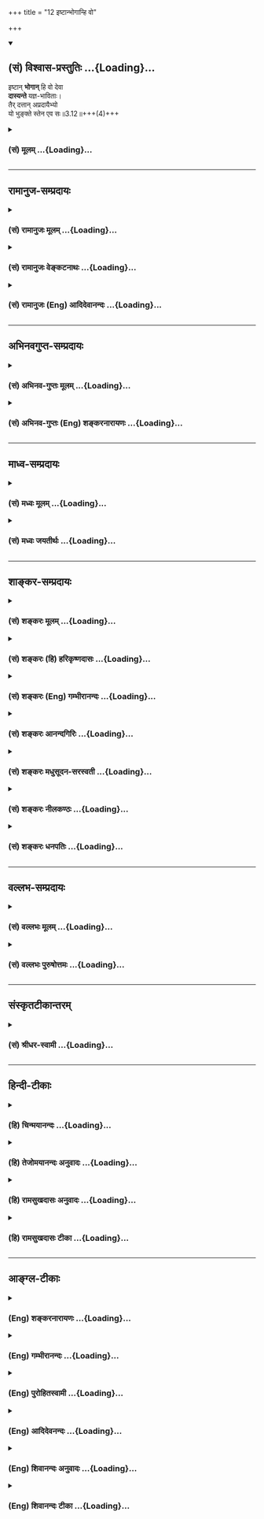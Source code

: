 +++
title = "12 इष्टान्भोगान्हि वो"

+++
<div class="js_include" newlevelforh1="2" title="(सं) विश्वास-प्रस्तुतिः" unfilled url="/mahAbhAratam/shlokashaH/06-bhIShma-parva/03-bhagavad-gItA-parva/saMskRtam/vishvAsa-prastutiH/03_karma-yogaH/12_iShTAnbhogAnhi_vo.md">
<details open><summary><h2>(सं) विश्वास-प्रस्तुतिः ...{Loading}...</h2></summary>

इष्टान् **भोगान्** हि वो देवा  
**दास्यन्ते** यज्ञ-भाविताः।  
तैर् दत्तान् अप्रदायैभ्यो  
यो भुङ्क्ते स्तेन एव सः॥3.12॥+++(4)+++
</details>
</div>
<div class="js_include collapsed" newlevelforh1="3" title="(सं) मूलम्" unfilled url="/mahAbhAratam/shlokashaH/06-bhIShma-parva/03-bhagavad-gItA-parva/saMskRtam/mUlam/03_karma-yogaH/12_iShTAnbhogAnhi_vo.md">
<details><summary><h3>(सं) मूलम् ...{Loading}...</h3></summary>

इष्टान्भोगान्हि वो देवा दास्यन्ते यज्ञभाविताः।  
तैर्दत्तानप्रदायैभ्यो यो भुङ्क्ते स्तेन एव सः।।3.12।।
</details>
</div>


_________________
## रामानुज-सम्प्रदायः
<div class="js_include collapsed" newlevelforh1="3" title="(सं) रामानुजः मूलम्" unfilled url="/mahAbhAratam/shlokashaH/06-bhIShma-parva/03-bhagavad-gItA-parva/saMskRtam/rAmAnujaH/mUlam/03_karma-yogaH/12_iShTAnbhogAnhi_vo.md">
<details><summary><h3>(सं) रामानुजः मूलम् ...{Loading}...</h3></summary>

।।3.12।।**यज्ञभाविताः** यज्ञेन आराधिताः मदात्मका **देवा इष्टान् भोगान्
वो दास्यन्ते** परमपुरुषार्थलक्षणं मोक्षं साधयतां ये इष्टा भोगाः तान्
पूर्वपूर्वयज्ञभाविता देवा दास्यन्ते। उत्तरोत्तराराधनापेक्षितान् सर्वान्
भोगान् वो दास्यन्ति इत्यर्थः। स्वाराधनार्थता **तैः दत्तान्** भोगान्
तेभ्यः **अप्रदाय यो भुङ्क्ते** चोर **एव सः।** चौर्यं हि नाम अन्यदीये
तत्प्रयोजनाय एव परिक्लृप्ते वस्तुनि स्वकीयताबुद्धिं कृत्वा तेन
स्वात्मपोषणम्। अतः अस्य न परमपुरुषार्थानर्हतामात्रम् अपि तु निरयगामित्वं
च भविष्यति इत्यभिप्रायः। तद् एव विवृणोति

</details>
</div>
<div class="js_include collapsed" newlevelforh1="3" title="(सं) रामानुजः वेङ्कटनाथः" unfilled url="/mahAbhAratam/shlokashaH/06-bhIShma-parva/03-bhagavad-gItA-parva/saMskRtam/rAmAnujaH/venkaTanAthaH/03_karma-yogaH/12_iShTAnbhogAnhi_vo.md">
<details><summary><h3>(सं) रामानुजः वेङ्कटनाथः ...{Loading}...</h3></summary>

  
  
।।3.12।। ते देवा भावयन्तु वः 3।11 इत्युक्तस्य पोषणस्य प्रकारोदेवान् भावयत
इत्यस्य व्यतिरेके प्रत्यवायश्चोच्यते इष्टानितिश्लोकेन। इष्टान्
इत्यस्यार्थः उत्तरोत्तराराधनापेक्षितानिति। न हि
मुमुक्षुभिरुदरपूरणाद्यर्थं भोगा इष्यन्त इति भावः।
बहुवचनासङ्कोचमभिप्रेत्योक्तंसर्वानिति। दास्यन्ते इति
कर्त्रभिप्रायक्रियाफलात्मनेपदस्वभावानुरोधेन आत्मार्थपाचकानां
चोरत्वसिद्ध्यर्थंस्वाराधनार्थतयेत्युक्तम्। ननु किमत्र चोरत्वम् न हि
देवानां भोगानसौ गूढं प्रसह्य वा हरति न च तैर्दत्तस्य स्वहस्तागतस्य
भोगश्चौर्यम् न हि राजादिसेवकास्तद्दत्तभोगजीविनश्चोरा इति शूलमारोप्यन्ते
एवं च सति सर्वेषां यज्ञादिफलभुजामविशेषेण चोरत्वं प्रसज्यत इत्याशङ्क्याह
चौर्यं हीति। परबुद्ध्या परप्रयोजनत्वेन कल्पितस्य स्वकीयस्य परानुमत्या
स्वप्रयोजनतया परिकल्पितस्यान्यदीयस्य च व्यवच्छेदायअन्यदीय
इत्यादिविशेषणद्वयम्। तेन स्वात्मपोषणमिति चौर्यस्य फलम् अन्यदीये
स्वकीयताबुद्धिकरणमित्येव लक्षणम्। तत्प्रयोजनतयेत्यन्यदीयत्वफलम् तेन
स्वात्मपोषणानौचित्यद्योतनम्। वस्तुशब्देन चोरयितव्यावान्तरभेदविवक्षां
द्योतयति। बुद्धिं कृत्वेत्यनेन चौर्यस्य नाधिकव्यापारोऽवश्यापेक्षित इति
सूचितम्। बुद्धिपूर्वत्वं च द्योतितम्। एवं च सतियोऽन्यथा सन्तम्
म.भा.5।52।35 इत्याद्युक्तात्मचौर्यमपि लक्षितं भवति। भगवदीये
तद्गतातिशयाधानेच्छयैव परिकल्पिते प्रत्यगात्मनि
स्वातिशयावहस्वतन्त्रत्वाभिमानरूपत्वात्तस्य। नन्वेवमप्यत्रोदाहरणे कथं
चोरत्वम् उच्यते देवा हि कर्मभिराराधिता अपि हविर्ग्रहणार्थमेव फलं
प्रयच्छन्ति यथा राजानः षड्भागसङ्ग्रहाय स्वाराधकेभ्यः क्षेत्रादिकम् तत्र
करप्रदानविमुखाः पुरुषा इव हविरादिकमप्रयच्छन्तो दण्ड्या एव इति।
चोरत्वनिर्देशफलितं व्यनक्ति अत इति।
चोरत्वादित्यर्थः। परमपुरुषार्थानर्हतेत्यनेन
विहितकर्माकरणस्याधिकारित्वनिवृत्तिहेतुत्वमपि ख्यापितम्। भविष्यतीत्यनेन
प्रत्यवायस्य देहान्तरभावितया योग्यानुपलम्भबाधाभावः सूचितः।  
  

</details>
</div>
<div class="js_include collapsed" newlevelforh1="3" title="(सं) रामानुजः (Eng) आदिदेवानन्दः" unfilled url="/mahAbhAratam/shlokashaH/06-bhIShma-parva/03-bhagavad-gItA-parva/saMskRtam/rAmAnujaH/english/AdidevAnandaH/03_karma-yogaH/12_iShTAnbhogAnhi_vo.md">
<details><summary><h3>(सं) रामानुजः (Eng) आदिदेवानन्दः ...{Loading}...</h3></summary>

3.12 'Pleased by the sacrifice,' i.e., propitiated by the sacrifice, the gods, who have Me as their Self, will bestow on you the enjoyments you desire. Whatever objects are desired by persons keen on attaining release, the supreme end of human endeavour, all those will be granted by gods previously worshipped through many sacrifices. That is, whatever is solicited with more and more propitiation, all those enjoyments they will bestow on you. Whoever enjoys the objects of enjoyment granted by them for the purpose of worshipping them, without giving them their due share in return - he is verily a thief. What is called 'theft' is indeed taking what belongs to another as one's own and using it for oneself,
when it is really designed for the purpose of another. The purport is that such a person becomes unfit not only for the supreme end of human endeavour, but also will go down towards purgatory (Naraka). Sri Krsna expands the same:

</details>
</div>


_________________
## अभिनवगुप्त-सम्प्रदायः
<div class="js_include collapsed" newlevelforh1="3" title="(सं) अभिनव-गुप्तः मूलम्" unfilled url="/mahAbhAratam/shlokashaH/06-bhIShma-parva/03-bhagavad-gItA-parva/saMskRtam/abhinava-guptaH/mUlam/03_karma-yogaH/12_iShTAnbhogAnhi_vo.md">
<details><summary><h3>(सं) अभिनव-गुप्तः मूलम् ...{Loading}...</h3></summary>

।।3.12।। न केवलमित्थमपवर्गे यावत्सिद्धिलाभेऽपि अयं मार्गः अभ्यसनीय इत्याह
इष्टानिति। यज्ञतर्पितानि हि इन्द्रियाणि स्थितिं बध्नन्ति यत्रक्वापि
ध्येयादौ इति। अत एव तद्व्यापारे सति तेषां विषयाणां
स्मृतिसंकल्पध्यानादिना भावाः विषयाः इन्द्रियैरेव दत्ताः। यदि
तेषामेवोपभोगाय विषया +++(S K omit विषयाः)+++ न दीयन्ते तर्हि स्तेनत्वं चौर्यं
स्यात् छद्मचारित्वात्। उक्तं हि पूर्वमेव भगवता मूढाचारः स उच्यते +++(II 6 )+++
इति। अतो़ऽयं वाक्यार्थः यः सुखोपायं सिद्धिम् अपवर्गं वा प्रेप्सति तेन
इन्द्रियकौतुकनिवृत्तिमात्रफलतयैव भोगा यथोपनतमासेव्या इति।

</details>
</div>
<div class="js_include collapsed" newlevelforh1="3" title="(सं) अभिनव-गुप्तः (Eng) शङ्करनारायणः" unfilled url="/mahAbhAratam/shlokashaH/06-bhIShma-parva/03-bhagavad-gItA-parva/saMskRtam/abhinava-guptaH/english/shankaranArAyaNaH/03_karma-yogaH/12_iShTAnbhogAnhi_vo.md">
<details><summary><h3>(सं) अभिनव-गुप्तः (Eng) शङ्करनारायणः ...{Loading}...</h3></summary>

3.12 Istan etc. \[The deities of\] the senses, gratified by the necessry
actions, bind \[the aspirant's mind\] to the state of remaining firm on
some object of meditation. Therefore when they are at work, the things,
i.e., the objects are granted \[to him\] by none but the \[deities of
the\] senses, through recollection, resolution, meditation etc., of
their objects. If these objects are not offered for the enjoyment of the
deities, then it would amount to the status of a theif i.e., to an act
of thief, because he is acting deceitfully. Indeed it has already been
declared by the Bhagavat that 'He is called a man of deluded action'.
Therefore the idea in the passage \[under study\] is this : Whosoever is
desirous of attaining by easy means, the supernatural power \[like anima
etc.\], or of attaining emancipation, he should enjoy the objects as and
when they are brought, \[and enjoy\] just with the aim of simply
alliviating the impatience of the \[deities of the\] senses.

</details>
</div>


_________________
## माध्व-सम्प्रदायः
<div class="js_include collapsed" newlevelforh1="3" title="(सं) मध्वः मूलम्" unfilled url="/mahAbhAratam/shlokashaH/06-bhIShma-parva/03-bhagavad-gItA-parva/saMskRtam/madhvaH/mUlam/03_karma-yogaH/12_iShTAnbhogAnhi_vo.md">
<details><summary><h3>(सं) मध्वः मूलम् ...{Loading}...</h3></summary>

।।3.12।। Sri Madhvacharya did not comment on this sloka.

</details>
</div>
<div class="js_include collapsed" newlevelforh1="3" title="(सं) मध्वः जयतीर्थः" unfilled url="/mahAbhAratam/shlokashaH/06-bhIShma-parva/03-bhagavad-gItA-parva/saMskRtam/madhvaH/jayatIrthaH/03_karma-yogaH/12_iShTAnbhogAnhi_vo.md">
<details><summary><h3>(सं) मध्वः जयतीर्थः ...{Loading}...</h3></summary>

।।3.12।। Sri Jayatirtha did not comment on this sloka.  
  

</details>
</div>


_________________
## शाङ्कर-सम्प्रदायः
<div class="js_include collapsed" newlevelforh1="3" title="(सं) शङ्करः मूलम्" unfilled url="/mahAbhAratam/shlokashaH/06-bhIShma-parva/03-bhagavad-gItA-parva/saMskRtam/shankaraH/mUlam/03_karma-yogaH/12_iShTAnbhogAnhi_vo.md">
<details><summary><h3>(सं) शङ्करः मूलम् ...{Loading}...</h3></summary>

।।3.12।। **इष्टान्** अभिप्रेतान् **भोगान् हि वः** युष्मभ्यं **देवाः
दास्यन्ते** वितरिष्यन्ति स्त्रीपशुपुत्रादीन् **यज्ञभाविताः** यज्ञैः
वर्धिताः तोषिताः इत्यर्थः। **तैः** देवैः **दत्तान्** भोगान् **अप्रदाय**
अदत्त्वा आनृण्यमकृत्वा इत्यर्थः **एभ्यः** देवेभ्यः **यः भुङ्क्ते**
स्वदेहेन्द्रियाण्येव तर्पयति **स्तेन एव** तस्कर एव **सः**
देवादिस्वापहारी।। ये पुनः

</details>
</div>
<div class="js_include collapsed" newlevelforh1="3" title="(सं) शङ्करः (हि) हरिकृष्णदासः" unfilled url="/mahAbhAratam/shlokashaH/06-bhIShma-parva/03-bhagavad-gItA-parva/saMskRtam/shankaraH/hindI/harikRShNadAsaH/03_karma-yogaH/12_iShTAnbhogAnhi_vo.md">
<details><summary><h3>(सं) शङ्करः (हि) हरिकृष्णदासः ...{Loading}...</h3></summary>

।।3.12।। दूसरी बात यह भी है कि यज्ञद्वारा बढ़ाये हुए संतुष्ट किये हुए
देवता लोग तुमलोगोंको स्त्री पशु पुत्र आदि इच्छित भोग देंगे। उन
देवोंद्वारा दिये हुए भोगोंको उन्हें न देकर अर्थात् उनका ऋण न चुकाकर जो
खाता है केवल अपने शरीर और इन्द्रियोंको ही तृप्त करता है वह देवताओंके
स्वत्वको हरण करनेवाला चोर ही है।

</details>
</div>
<div class="js_include collapsed" newlevelforh1="3" title="(सं) शङ्करः (Eng) गम्भीरानन्दः" unfilled url="/mahAbhAratam/shlokashaH/06-bhIShma-parva/03-bhagavad-gItA-parva/saMskRtam/shankaraH/english/gambhIrAnandaH/03_karma-yogaH/12_iShTAnbhogAnhi_vo.md">
<details><summary><h3>(सं) शङ्करः (Eng) गम्भीरानन्दः ...{Loading}...</h3></summary>

3.12 'Yajna-bhavitah, being nourished, i.e. being satisfied, by
sacrifices; devah, the gods; dasyante hi, will indeed give, will
distribute; among vah, you; the istan, coveted; bhogan, enjoyments, such
as wife, childeren and cattle. Sah, he; is eva, certainly; a stenah,
thief, a stealer of the wealth of gods and others; yah, who; bhunkte,
enjoys, gratifies only his own body and organs; with dattan, what
enjoyable things have been given; taih, by them, by the gods; apradaya,
without offering (these); hyah, to them, i.e. without repaying the d
\[The three kinds of d-to the gods, to the rsis (sage), and to the
manes-are repaid by satisfying them through sacrifices, celibacy
(including study of the Vedas, etc.), and procreation, respectively.
Unless one repays these ds, he incurs sin.\] to them.'

</details>
</div>
<div class="js_include collapsed" newlevelforh1="3" title="(सं) शङ्करः आनन्दगिरिः" unfilled url="/mahAbhAratam/shlokashaH/06-bhIShma-parva/03-bhagavad-gItA-parva/saMskRtam/shankaraH/AnandagiriH/03_karma-yogaH/12_iShTAnbhogAnhi_vo.md">
<details><summary><h3>(सं) शङ्करः आनन्दगिरिः ...{Loading}...</h3></summary>

।।3.12।। इतश्चाधिकृतेन कर्म कर्तव्यमित्याह **किञ्चेति।**
कथमस्माभिर्भाविताः सन्तो देवा भावयिष्यन्त्यस्मानिति तदाह **इष्टानिति।**
यज्ञानुष्ठानेन पूर्वोक्तरीत्या स्वर्गापवर्गयोर्भावेऽपि कथं
स्त्रीपशुपुत्रादिसिद्धिरित्याशङ्क्य पूर्वार्धं व्याकरोति
**इष्टानभिप्रेतानिति।** पश्वादिभिश्च यज्ञानुष्ठानद्वारा भोगो
निवर्तनीयोऽन्यथा प्रत्यवायप्रसङ्गादित्युत्तरार्धं व्याचष्टे **तैरिति।**
आनृण्यमकृत्वेत्यर्थः। अथमर्थः देवानामृषीणां पितॄणां च यज्ञेन
ब्रह्मचर्येण प्रजया च संतोषमनापाद्य स्वकीयं कार्यकरणसंघातमेव पोष्टुं
भुञ्जानस्तस्करो भवतीति।

</details>
</div>
<div class="js_include collapsed" newlevelforh1="3" title="(सं) शङ्करः मधुसूदन-सरस्वती" unfilled url="/mahAbhAratam/shlokashaH/06-bhIShma-parva/03-bhagavad-gItA-parva/saMskRtam/shankaraH/madhusUdana-sarasvatI/03_karma-yogaH/12_iShTAnbhogAnhi_vo.md">
<details><summary><h3>(सं) शङ्करः मधुसूदन-सरस्वती ...{Loading}...</h3></summary>

।।3.12।। न केवलं पारत्रिकमेव फलं यज्ञात् किंत्वेहिकमपीत्याह
इष्टानभिलषितान्भोगान्पश्वन्नहिरण्यादीन् वो युष्मभयं देवा दास्यन्ते
वितरिष्यन्ति। हि यस्मात् यज्ञैर्भावितास्तोषितास्ते। यस्मात्तेः
ऋणवद्भवद्भ्योः दत्ता भोगास्तस्मात्तैर्देवैर्दत्तान्भोगानेभ्यो
देवेभ्योऽप्रदाय यज्ञेषु देवोद्देशेनाहुतीरसंपाद्य यो भुङ्क्ते
देहेन्द्रियाण्येव तर्पयति स्तेन एव तस्कर एव स देवस्वापहारी
देवर्णानपाकरणात्।

</details>
</div>
<div class="js_include collapsed" newlevelforh1="3" title="(सं) शङ्करः नीलकण्ठः" unfilled url="/mahAbhAratam/shlokashaH/06-bhIShma-parva/03-bhagavad-gItA-parva/saMskRtam/shankaraH/nIlakaNThaH/03_karma-yogaH/12_iShTAnbhogAnhi_vo.md">
<details><summary><h3>(सं) शङ्करः नीलकण्ठः ...{Loading}...</h3></summary>

।।3.12।। किंच इष्टान्पुत्रपश्वादीन्वो युष्मभ्यम्। एभ्यो
देवेभ्यस्तद्दत्तानेव व्रीहिपश्वाज्यादीनप्रदायादत्त्वा देवतोद्देशेन
द्रव्यत्यागात्मकं यागं नित्यनैमित्तिकरूपं
वैश्वदेवाग्निहोत्रजातेष्ट्यादिरूपमकृत्वेत्यर्थः। अदत्त्वा यो भुङ्क्ते स
स्तेन एव।

</details>
</div>
<div class="js_include collapsed" newlevelforh1="3" title="(सं) शङ्करः धनपतिः" unfilled url="/mahAbhAratam/shlokashaH/06-bhIShma-parva/03-bhagavad-gItA-parva/saMskRtam/shankaraH/dhanapatiH/03_karma-yogaH/12_iShTAnbhogAnhi_vo.md">
<details><summary><h3>(सं) शङ्करः धनपतिः ...{Loading}...</h3></summary>

।।3.12।। किंच ते देवा यज्ञैर्वर्धिता वो युष्मभ्यं इष्टान् भोगान्
स्त्रीपुत्रपशुस्वर्णादीन् वितरिष्यन्ति। यस्तु
तैर्देवैर्दत्तान्भोगानेभ्यो देवेभ्योऽदत्त्वा आनृण्यमकृत्वा
स्वदेहादीन्येव तर्पयति स तस्कर एव देवादिस्वापहारी।

</details>
</div>


_________________
## वल्लभ-सम्प्रदायः
<div class="js_include collapsed" newlevelforh1="3" title="(सं) वल्लभः मूलम्" unfilled url="/mahAbhAratam/shlokashaH/06-bhIShma-parva/03-bhagavad-gItA-parva/saMskRtam/vallabhaH/mUlam/03_karma-yogaH/12_iShTAnbhogAnhi_vo.md">
<details><summary><h3>(सं) वल्लभः मूलम् ...{Loading}...</h3></summary>

।।3.12।। इष्टानिति। तैर्वृष्ट्यादिना दत्तानन्नादीन् अप्रदाय एभ्यो यो
भुङ्क्ते स स्तेन एवेति जायमानो वै ब्राह्मणस्त्रिभिः ऋणवाञ्जायतेः ()
ब्रह्मचर्येणर्षिभ्यो यज्ञेन देवेभ्यः प्रजाभिः पितृभ्य एष वानृणः इति
श्रुतेस्त्रयाणामृणी चायमित्यतस्तैः पूर्वमृणं प्रदत्तवांस्तेभ्यः पुनर्न
प्रत्ययेच्चोर एवेति तदनिवेदने दोष उक्तः।

</details>
</div>
<div class="js_include collapsed" newlevelforh1="3" title="(सं) वल्लभः पुरुषोत्तमः" unfilled url="/mahAbhAratam/shlokashaH/06-bhIShma-parva/03-bhagavad-gItA-parva/saMskRtam/vallabhaH/puruShottamaH/03_karma-yogaH/12_iShTAnbhogAnhi_vo.md">
<details><summary><h3>(सं) वल्लभः पुरुषोत्तमः ...{Loading}...</h3></summary>

  
  
।।3.12।। ननु श्रेयसोऽनेकरूपत्वात्किल्ँ लक्षण श्रेयःप्राप्तिर्भविष्यतीत्याह
इष्टानिति। वो युष्मभ्यं यज्ञभाविता देवा इष्टान् भोगान्
वृष्ट्यादिकरणेनान्नाद्दीन् दास्यन्ते। यद्वा वो युष्मभ्यं इष्टान्
यदेवेष्टं भवताम्। भगवत्सेवौपयिकबलाद्यर्थकान्नादिसम्पत्त्यर्थं
वृष्ट्यादिकं करिष्यन्तीत्यर्थः। ननु तैरेवान्नं देयं चेत्तदा तेभ्यः
किमस्य यागकरणेन इत्यत आह तैरिति। तैर्दत्तान् अन्नादीन्
एभ्यस्तद्दातृभ्योऽप्रदाय अदत्त्वा यो भुङ्क्ते भोगं करोति स स्तेन एव चोर
एवेत्यर्थः।  
  

</details>
</div>


_________________
## संस्कृतटीकान्तरम्
<div class="js_include collapsed" newlevelforh1="3" title="(सं) श्रीधर-स्वामी" unfilled url="/mahAbhAratam/shlokashaH/06-bhIShma-parva/03-bhagavad-gItA-parva/saMskRtam/shrIdhara-svAmI/03_karma-yogaH/12_iShTAnbhogAnhi_vo.md">
<details><summary><h3>(सं) श्रीधर-स्वामी ...{Loading}...</h3></summary>

।।3.12।। एतदेव स्पष्टीकुर्वन्कर्माकरणे दोषमाह **इष्टानिति।**
यज्ञैर्भाविताः सन्तो देवा वृष्ट्यादिद्वारेण वः युष्मभ्यं भोगान्दास्यन्ति
हि। अतो देवैर्दत्तानन्नादीनेभ्यो देवेभ्यः पञ्चयज्ञादिभिरदत्त्वा यो
भुङ्क्ते स तु चोर एव ज्ञेयः।

</details>
</div>


_________________
## हिन्दी-टीकाः
<div class="js_include collapsed" newlevelforh1="3" title="(हि) चिन्मयानन्दः" unfilled url="/mahAbhAratam/shlokashaH/06-bhIShma-parva/03-bhagavad-gItA-parva/hindI/chinmayAnandaH/03_karma-yogaH/12_iShTAnbhogAnhi_vo.md">
<details><summary><h3>(हि) चिन्मयानन्दः ...{Loading}...</h3></summary>

।।3.12।। देवताओं को सन्तुष्ट करने पर वे हमें सन्तुष्ट करते हैं कर्मकाण्ड
के इस अबाध्य सिद्धान्त को श्रीकृष्ण दोहराते हैं। देव और यज्ञ इन दो
शब्दों के पारम्परिक अर्थ के स्थान पर पूर्वश्लोकों के विवरण में बताये
हुये अर्थ को हम यदि स्वीकार करें तभी इस श्लोक का अर्थ सत्य प्रमाणित होता
है उत्पादनक्षमता (देव) का त्याग और अर्पण की भावना से आचरित कर्म (यज्ञ)
के द्वारा पोषण करने पर वह हमें इष्ट फल प्रदान करेगा। यह जीवन का नियम
है। जब हम सबको यज्ञ से फल प्राप्त होता है तब उसे आपस में बांटकर उपभोग
करने का हमें पूर्ण अधिकार है। किसी भी प्राणी को सामूहिक प्रयत्न में
सहयोग दिये बिना दूसरे के कर्मों का लाभ नहीं उठाना चाहिये। पूँजीवादी जीवन
व्यवस्था में एक यह दुष्प्रवृत्ति दिखाई देती है कि लाखों कर्मचारियों के
सामूहिक कर्मों का अधिक से अधिक लाभ अकेला व्यक्ति उठाना चाहता है। इस
प्रकार की दुष्प्रवृत्ति अन्तत सभी कर्मक्षेत्रों में अव्यवस्था को जन्म
देती है। परिणाम यह होता है कि जीवन के सामंजस्य में अव्यवस्था फैलाने से
राष्ट्रीय और अन्तर्राष्ट्रीय शान्ति के लिये संकट उत्पन्न हो जाता है। इस
श्लोक के दूसरी पंक्ति में कही हुई बात को आधुनिक अर्थशास्त्र की भाषा में
इस प्रकार कहते हैं समाज का वह व्यक्ति जो उत्पादन किये बिना भोग करता है
राष्ट्र के लिये भारस्वरूप है। यज्ञ (निस्वार्थ सेवा) किये बिना जो देवताओं
से भोग प्राप्त करता है भगवान् श्रीकृष्ण उसे सामाजिक चोर की संज्ञा देते
हैं। गीताकालीन सम्मानित नैतिक आदर्शों को देखते हुये चोर शब्द का प्रयोग
कठोर किन्तु शक्तिशाली है जो भोगी एवं सामाजिक अपराधी व्यक्ति के भ्रष्ट
एवं अनादर पूर्ण स्वभाव की ओर संकेत करता है। परन्तु

</details>
</div>
<div class="js_include collapsed" newlevelforh1="3" title="(हि) तेजोमयानन्दः अनुवादः" unfilled url="/mahAbhAratam/shlokashaH/06-bhIShma-parva/03-bhagavad-gItA-parva/hindI/tejomayAnandaH/anuvAdaH/03_karma-yogaH/12_iShTAnbhogAnhi_vo.md">
<details><summary><h3>(हि) तेजोमयानन्दः अनुवादः ...{Loading}...</h3></summary>

।।3.12।। यज्ञ द्वारा पोषित देवतागण तुम्हें इष्ट भोग प्रदान करेंगे। उनके
द्वारा दिये हुये भोगों को जो पुरुष उनको दिये बिना ही भोगता है वह निश्चय
ही चोर है।।  
  

</details>
</div>
<div class="js_include collapsed" newlevelforh1="3" title="(हि) रामसुखदासः अनुवादः" unfilled url="/mahAbhAratam/shlokashaH/06-bhIShma-parva/03-bhagavad-gItA-parva/hindI/rAmasukhadAsaH/anuvAdaH/03_karma-yogaH/12_iShTAnbhogAnhi_vo.md">
<details><summary><h3>(हि) रामसुखदासः अनुवादः ...{Loading}...</h3></summary>

।।3.12।। यज्ञसे भावित (पुष्ट) हुए देवता भी तुमलोगोंको (बिना माँगे ही)
कर्तव्य-पालनकी आवश्यक सामग्री देते रहेंगे। इस प्रकार उन देवताओंसे
प्राप्त हुई सामग्रीको दूसरोंकी सेवामें लगाये बिना जो मनुष्य स्वयं ही
उसका उपभोग करता है, वह चोर ही है।

</details>
</div>
<div class="js_include collapsed" newlevelforh1="3" title="(हि) रामसुखदासः टीका" unfilled url="/mahAbhAratam/shlokashaH/06-bhIShma-parva/03-bhagavad-gItA-parva/hindI/rAmasukhadAsaH/TIkA/03_karma-yogaH/12_iShTAnbhogAnhi_vo.md">
<details><summary><h3>(हि) रामसुखदासः टीका ...{Loading}...</h3></summary>

3.12।।***व्याख्या--*'इष्टान्भोगान्हि वो देवा दास्यन्ते
यज्ञभाविताः'--**यहाँ भी **'इष्टभोग'** शब्दका अर्थ इच्छित पदार्थ नहीं हो
सकता। कारण कि पीछेके (ग्यारहवें) श्लोकमें परम कल्याणको प्राप्त होनेकी
बात आयी है और उसके हेतुके लिये वह (बारहवाँ) श्लोक है। भोगोंकी इच्छा रहते
परम कल्याण कभी हो ही नहीं सकता। अतः यहाँ **'इष्ट'** शब्द यज् धातुसे
निष्पन्न होनेसे तथा **'भोग' (टिप्पणी प₀ 132.1)** शब्दका अर्थ आवश्यक
सामग्री होनेसे उपर्युक्त पदोंका अर्थ होगा वे देवता तुमलोगोंको यज्ञ
(कर्तव्यकर्म) करनेकी आवश्यक सामग्री देते रहेंगे। यहाँ **'यज्ञभाविताः
देवाः'** पदोंका तात्पर्य है कि देवता तो अपना अधिकार समझकर मनुष्योंको
आवश्यक सामग्री प्रदान करते ही हैं केवल मनुष्योंको ही अपना कर्तव्य निभाना
है।**'तैर्दत्तानप्रदायैभ्यो यो भुङ्क्ते'** ब्रह्माजीने देवताओंके लिये
**'ते देवाः'** पदोंका प्रयोग किया है क्योंकि उनके सामने मनुष्य थे देवता
नहीं। परन्तु यहाँ **'एभ्यः'**पद (जो **इदम्** शब्दसे बनता है) का प्रयोग
हुआ है जो समीपताका द्योतक है। भगवान्के लिये सभी समीप ही हैं (गीता 7।
26)। इससे सिद्ध होता है कि अब यहाँसे भगवान्के वचन आरम्भ होते हैं।  
 यहाँ **'भुङ्क्ते' (टिप्पणी प₀ 132.2)** पदका तात्पर्य केवल भोजन करनेसे
ही नहीं है प्रत्युत शरीरनिर्वाहकी समस्त आवश्यक सामग्री (भोजन, वस्त्र,
धन, मकान आदि) को अपने सुख के लिये काममें लानेसे है।

</details>
</div>


_________________
## आङ्ग्ल-टीकाः
<div class="js_include collapsed" newlevelforh1="3" title="(Eng) शङ्करनारायणः" unfilled url="/mahAbhAratam/shlokashaH/06-bhIShma-parva/03-bhagavad-gItA-parva/english/shankaranArAyaNaH/03_karma-yogaH/12_iShTAnbhogAnhi_vo.md">
<details><summary><h3>(Eng) शङ्करनारायणः ...{Loading}...</h3></summary>

3.12. The devas, gratified with necessary action will grant you the things sacrificed. \[Hence\] whosoever enjoys their gifts without offering them to these devas-he is surely a thief.

</details>
</div>
<div class="js_include collapsed" newlevelforh1="3" title="(Eng) गम्भीरानन्दः" unfilled url="/mahAbhAratam/shlokashaH/06-bhIShma-parva/03-bhagavad-gItA-parva/english/gambhIrAnandaH/03_karma-yogaH/12_iShTAnbhogAnhi_vo.md">
<details><summary><h3>(Eng) गम्भीरानन्दः ...{Loading}...</h3></summary>

3.12 'Being nourished by sacrifices, the gods will indeed give you the coveted enjoyments. He is certainly a theif who enjoys what have been given by them without offering (these) to them.'

</details>
</div>
<div class="js_include collapsed" newlevelforh1="3" title="(Eng) पुरोहितस्वामी" unfilled url="/mahAbhAratam/shlokashaH/06-bhIShma-parva/03-bhagavad-gItA-parva/english/purohitasvAmI/03_karma-yogaH/12_iShTAnbhogAnhi_vo.md">
<details><summary><h3>(Eng) पुरोहितस्वामी ...{Loading}...</h3></summary>

3.12 For, fed, on sacrifice, nature will give you all the enjoyment you can desire. But he who enjoys what she gives without returning is,
indeed, a robber.'

</details>
</div>
<div class="js_include collapsed" newlevelforh1="3" title="(Eng) आदिदेवनन्दः" unfilled url="/mahAbhAratam/shlokashaH/06-bhIShma-parva/03-bhagavad-gItA-parva/english/AdidevanandaH/03_karma-yogaH/12_iShTAnbhogAnhi_vo.md">
<details><summary><h3>(Eng) आदिदेवनन्दः ...{Loading}...</h3></summary>

3.12 The gods, pleased by the sacrifice, will bestow on you the enjoyments you desire. He who enjoys the bounty of the gods without giving them anything in return, is but a thief.

</details>
</div>
<div class="js_include collapsed" newlevelforh1="3" title="(Eng) शिवानन्दः अनुवादः" unfilled url="/mahAbhAratam/shlokashaH/06-bhIShma-parva/03-bhagavad-gItA-parva/english/shivAnandaH/anuvAdaH/03_karma-yogaH/12_iShTAnbhogAnhi_vo.md">
<details><summary><h3>(Eng) शिवानन्दः अनुवादः ...{Loading}...</h3></summary>

3.12 The gods, nourished by the sacrifice, will give you the desired objects. So, he who enjoys the objects given by the gods without offering (in return) to them, is verily a thief.

</details>
</div>
<div class="js_include collapsed" newlevelforh1="3" title="(Eng) शिवानन्दः टीका" unfilled url="/mahAbhAratam/shlokashaH/06-bhIShma-parva/03-bhagavad-gItA-parva/english/shivAnandaH/TIkA/03_karma-yogaH/12_iShTAnbhogAnhi_vo.md">
<details><summary><h3>(Eng) शिवानन्दः टीका ...{Loading}...</h3></summary>

3.12 इष्टान् desired; भोगान् objects; हि so; वः to you; देवाः the gods;
दास्यन्ते will give; यज्ञभाविताः nourished by sacrifice; तैः by them;
दत्तान् give; अप्रदाय without offering; एभ्यः to them; यः who; भुङ्क्ते
enjoys; स्तेनः thief; एव verily; सः he.Commentary When the gods are pleased with you sacrifices; they will bestow on you all the desired objects such as children; cattle; property; etc. He who enjoys what has been given to him by the gods; i.e.; he who gratifies the cravings of his own body and the senses without offering anything to the gods in return is a veritable thief. He is really a dacoit of the property of the gods.

</details>
</div>
